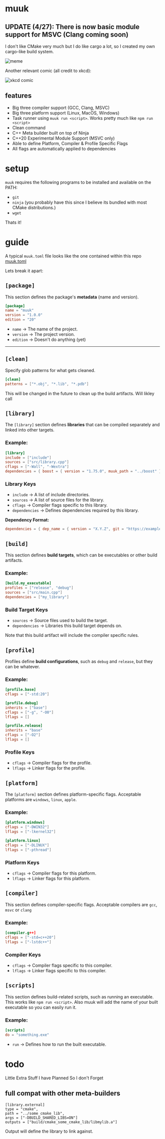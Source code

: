 # muuk

## UPDATE (4/27): There is now basic module support for MSVC (Clang coming soon)

I don't like CMake very much but I do like cargo a lot, so I created my own cargo-like build system.

![meme](meme.jpg)

Another relevant comic (all credit to xkcd):

![xkcd comic](https://imgs.xkcd.com/comics/standards_2x.png)

## features

- Big three compiler support (GCC, Clang, MSVC)
- Big three platform support (Linux, MacOS, Windows)
- Task runner using `muuk run <script>`. Works pretty much like `npm run <script>`
- Clean command
- C++ Meta builder built on top of Ninja
- C++20 Experimental Module Support (MSVC only)
- Able to define Platform, Compiler & Profile Specific Flags
- All flags are automatically applied to dependencies

# setup

`muuk` requires the following programs to be installed and available on the PATH:

* `git`
* `ninja` (you probably have this since I believe its bundled with most CMake distributions.)
* `wget`

Thats it!

# guide

A typical `muuk.toml` file looks like the one contained within this repo [muuk.toml](https://github.com/evanwporter/muuk/blob/20f4c740d704398914c65f4549eb513da97ef326/muuk.toml)

Lets break it apart:

## **`[package]`**

This section defines the package's **metadata** (name and version).

```toml
[package]
name = "muuk"
version = "1.0.0"
edition = "20"
```

- `name` → The name of the project.
- `version` → The project version.
- `edition` → Doesn't do anything (yet)

---

## **`[clean]`**

Specify glob patterns for what gets cleaned.

```toml
[clean]
patterns = ["*.obj", "*.lib", "*.pdb"]
```

This will be changed in the future to clean up the build artifacts. Will likley call

## **`[library]`**

The `[library]` section defines **libraries** that can be compiled separately and linked into other targets.

### Example:

```toml
[library]
include = ["include"]
sources = ["src/library.cpp"]
cflags = ["-Wall", "-Wextra"]
dependencies = { boost = { version = "1.75.0", muuk_path = "../boost" } }
```

### **Library Keys**

- `include` → A list of include directories.
- `sources` → A list of source files for the library.
- `cflags` → Compiler flags specific to this library.
- `dependencies` → Defines dependencies required by this library.

**Dependency Format:**

```toml
dependencies = { dep_name = { version = "X.Y.Z", git = "https://example.com/author/repo.git", muuk_path = "path/to/dep" } }
```

## **`[build]`**

This section defines **build targets**, which can be executables or other build artifacts.

### Example:

```toml
[build.my_executable]
profiles = ["release", "debug"]
sources = ["src/main.cpp"]
dependencies = ["my_library"]
```

### **Build Target Keys**

- `sources` → Source files used to build the target.
- `dependencies` → Libraries this build target depends on.

Note that this build artifact will include the compiler specific rules.

## **`[profile]`**

Profiles define **build configurations**, such as `debug` and `release`, but they can be whatever.

### Example:

```toml
[profile.base]
cflags = ["-std:20"]

[profile.debug]
inherits = ["base"]
cflags = ["-g", "-O0"]
lflags = []

[profile.release]
inherits = "base"
cflags = ["-O2"]
lflags = []
```

### **Profile Keys**

- `cflags` → Compiler flags for the profile.
- `lflags` → Linker flags for the profile.

## **`[platform]`**

The `[platform]` section defines platform-specific flags. Acceptable platforms are `windows`, `linux`, `apple`.

### Example:

```toml
[platform.windows]
cflags = ["-DWIN32"]
lflags = ["-lkernel32"]

[platform.linux]
cflags = ["-DLINUX"]
lflags = ["-pthread"]
```

### **Platform Keys**

- `cflags` → Compiler flags for this platform.
- `lflags` → Linker flags for this platform.

## **`[compiler]`**

This section defines compiler-specific flags. Acceptable compilers are `gcc`, `msvc` or `clang`

### Example:

```toml
[compiler.g++]
cflags = ["-std=c++20"]
lflags = ["-lstdc++"]
```

### **Compiler Keys**

- `cflags` → Compiler flags specific to this compiler.
- `lflags` → Linker flags specific to this compiler.

## **`[scripts]`**

This section defines build-related scripts, such as running an executable. This works like `npm run <script>`. Also muuk will add the name of your built executable so you can easily run it.

### Example:

```toml
[scripts]
do = "something.exe"
```

- `run` → Defines how to run the built executable.

# todo

Little Extra Stuff I have Planned So I don't Forget

## full compat with other meta-builders

```
[library.external]
type = "cmake",
path = "../some_cmake_lib",
args = ["-DBUILD_SHARED_LIBS=ON"]
outputs = ["build/cmake_some_cmake_lib/libmylib.a"]
```

Output will define the library to link against.

